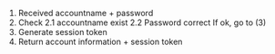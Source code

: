 1. Received accountname + password
2. Check
   2.1 accountname exist
   2.2 Password correct
   If ok, go to (3)
3. Generate session token
4. Return account information + session token
